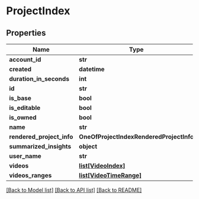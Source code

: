 # ProjectIndex

## Properties
Name | Type | Description | Notes
------------ | ------------- | ------------- | -------------
**account_id** | **str** |  | [optional] 
**created** | **datetime** |  | [optional] 
**duration_in_seconds** | **int** |  | [optional] 
**id** | **str** |  | [optional] 
**is_base** | **bool** |  | [optional] 
**is_editable** | **bool** |  | [optional] 
**is_owned** | **bool** |  | [optional] 
**name** | **str** |  | [optional] 
**rendered_project_info** | **OneOfProjectIndexRenderedProjectInfo** |  | [optional] 
**summarized_insights** | **object** |  | [optional] 
**user_name** | **str** |  | [optional] 
**videos** | [**list[VideoIndex]**](VideoIndex.md) |  | [optional] 
**videos_ranges** | [**list[VideoTimeRange]**](VideoTimeRange.md) |  | [optional] 

[[Back to Model list]](../README.md#documentation-for-models) [[Back to API list]](../README.md#documentation-for-api-endpoints) [[Back to README]](../README.md)

